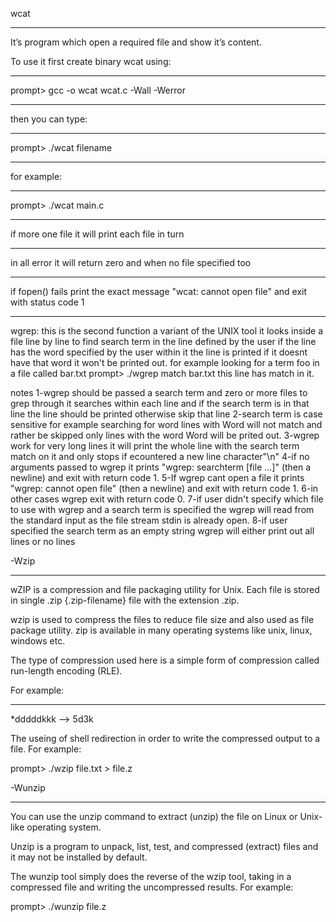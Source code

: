 wcat
_____
It’s program which open a required file and show it’s content.

To use it first create binary wcat using:
_____
prompt> gcc -o wcat wcat.c -Wall -Werror
_____
then you can type:
_____
prompt> ./wcat filename
_____
for example:
_____
prompt> ./wcat main.c

_____

if more one file it will print each file in turn
_____
in all error it will return zero and when no file specified too
_____
if fopen() fails print the exact message "wcat: cannot open file" and exit with status code 1
_____



wgrep:
this is the second function a variant of the UNIX tool it looks inside a file line by line to find  search term in the line defined by the user
if the line has the word specified by the user within it the line is printed if it doesnt have that word it won't be printed out. for example looking for a term foo
in a file called bar.txt
	prompt> ./wgrep match bar.txt
	this line has match in it.
	
	
notes
1-wgrep should be passed a search term and zero or more files to grep through it searches within each line and if the search term is in that line
the line should be printed otherwise skip that line
2-search term is case sensitive for example searching for word lines with Word will not match and rather be skipped only lines with the word Word will be prited out.
3-wgrep work for very long lines it will print the whole line with the search term match on it and only stops if ecountered a new line character"\n"
4-if no arguments passed to wgrep it prints "wgrep: searchterm [file ...]" (then a newline) and exit with return code 1.
5-If wgrep cant open a file it prints "wgrep: cannot open file" (then a newline) and exit with return code 1.
6-in other cases wgrep exit with return code 0.
7-if user didn't specify which file to use with wgrep and a search term is specified the wgrep will read from the standard input as the file stream stdin is already open.
8-if user specified the search term as an empty string wgrep will either print out all lines or no lines




-Wzip
_____

wZIP is a compression and file packaging utility for Unix. Each file is stored in single .zip {.zip-filename} file with the extension .zip.

wzip is used to compress the files to reduce file size and also used as file package utility. zip is available in many operating systems like unix, linux, windows etc.

The type of compression used here is a simple form of compression called run-length encoding (RLE).

For example:
____________

*dddddkkk --> 5d3k

The useing of shell redirection in order to write the compressed output to a file. For example:

prompt> ./wzip file.txt > file.z


-Wunzip
_______

You can use the unzip command to extract (unzip) the file on Linux or Unix-like operating system. 

Unzip is a program to unpack, list, test, and compressed (extract) files and it may not be installed by default.

The wunzip tool simply does the reverse of the wzip tool, taking in a compressed file and writing the uncompressed results. For example:

prompt> ./wunzip file.z


